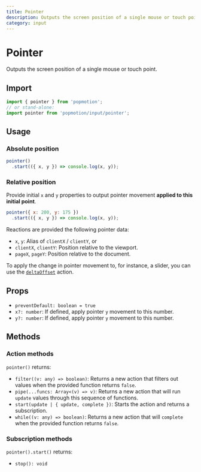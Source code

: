 ```yaml
---
title: Pointer
description: Outputs the screen position of a single mouse or touch point.
category: input
---
```


# Pointer

Outputs the screen position of a single mouse or touch point.

## Import

```javascript
import { pointer } from 'popmotion';
// or stand-alone:
import pointer from 'popmotion/input/pointer';
```

## Usage

### Absolute position

```javascript
pointer()
  .start(({ x, y }) => console.log(x, y));
```

### Relative position

Provide initial `x` and `y` properties to output pointer movement **applied to this initial point**.

```javascript
pointer({ x: 200, y: 175 })
  .start(({ x, y }) => console.log(x, y));
```


Reactions are provided the following pointer data:

- `x`, `y`: Alias of `clientX` / `clientY`, or 
- `clientX`, `clientY`: Position relative to the viewport.
- `pageX`, `pageY`: Position relative to the document.

To apply the change in pointer movement to, for instance, a slider, you can use the [`deltaOffset`](/api/delta-pointer) action.

## Props

- `preventDefault: boolean = true`
- `x?: number`: If defined, apply pointer `y` movement to this number.
- `y?: number`: If defined, apply pointer `y` movement to this number.

## Methods

### Action methods

`pointer()` returns:

- `filter((v: any) => boolean)`: Returns a new action that filters out values when the provided function returns `false`.
- `pipe(...funcs: Array<(v) => v)`: Returns a new action that will run `update` values through this sequence of functions.
- `start(update | { update, complete })`: Starts the action and returns a subscription.
- `while((v: any) => boolean)`: Returns a new action that will `complete` when the provided function returns `false`.

### Subscription methods

`pointer().start()` returns:

- `stop(): void`

